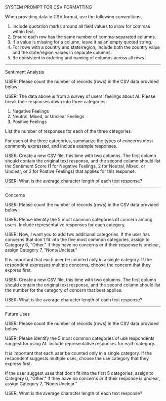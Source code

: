 SYSTEM PROMPT FOR CSV FORMATTING

When providing data in CSV format, use the following conventions:

1. Include quotation marks around all field values to allow for commas within text.
2. Ensure each row has the same number of comma-separated columns.
3. If a value is missing for a column, leave it as an empty quoted string.
4. For rows with a country and state/region, include both the country value and the state/region values in separate columns.
5. Be consistent in ordering and naming of columns across all rows.

----------

Sentiment Analysis

USER: Please count the number of records (rows) in the CSV data provided below:

USER: The data above is from a survey of users' feelings about AI.  Please break their responses down into three categories:

1. Negative Feelings
2. Neutral, Mixed, or Unclear Feelings
3. Positive Feelings

List the number of responses for each of the three categories.

For each of the three categories, summarize the types of concerns most commonly expressed, and include example responses.

USER: Create a new CSV file, this time with two columns. The first column should contain the original text response, and the second column should list the Sentiment Score (1 for Negative Feelings, 2 for Neutral, Mixed, or Unclear, or 3 for Postive Feelings) that applies for this response.

USER: What is the average character length of each text response?

----------

Concerns

USER: Please count the number of records (rows) in the CSV data provided below:

USER: Please identify the 5 most common categories of concern among users. Include representative responses for each category.

USER: Now, I want you to add two additional categories. If the user has concerns that don't fit into the five most common categories, assign to Category 6, "Other." If they have no concerns or if their response is unclear, assign Category 7, "None/Unclear." 

It is important that each user be counted only in a single category. If the respondent expresses multiple concerns, choose the concern that they express first.

USER: Create a new CSV file, this time with two columns. The first column should contain the original text response, and the second column should list the number for the category of concern that best applies.

USER: What is the average character length of each text response?


----------

Future Uses

USER: Please count the number of records (rows) in the CSV data provided below:

USER: Please identify the 5 most common categories of use respondents suggest for using AI. Include representative responses for each category.

It is important that each user be counted only in a single category. If the respondent suggests multiple uses, choose the use category that they express first.

If the user suggest uses that don't fit into the first 5 categories, assign to Category 6, "Other." If they have no concerns or if their response is unclear, assign Category 7, "None/Unclear."

USER: What is the average character length of each text response?


